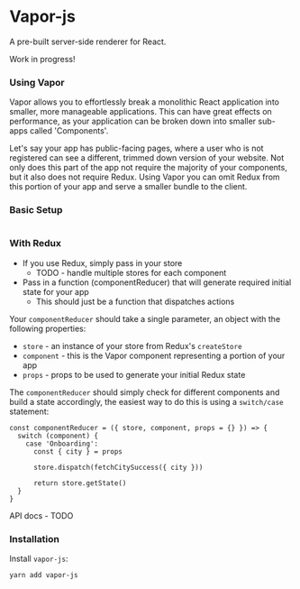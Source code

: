 # Vapor-js
A pre-built server-side renderer for React.

Work in progress!

### Using Vapor
Vapor allows you to effortlessly break a monolithic React application into smaller, more manageable applications. This can have great effects on performance, as your application can be broken down into smaller sub-apps called 'Components'.

Let's say your app has public-facing pages, where a user who is not registered can see a different, trimmed down version of your website. Not only does this part of the app not require the majority of your components, but it also does not require Redux. Using Vapor you can omit Redux from this portion of your app and serve a smaller bundle to the client.

### Basic Setup
```

```

### With Redux
* If you use Redux, simply pass in your store
    * TODO - handle multiple stores for each component
* Pass in a function (componentReducer) that will generate required initial state for your app
    * This should just be a function that dispatches actions

Your `componentReducer` should take a single parameter, an object with the following properties:
* `store` - an instance of your store from Redux's `createStore`
* `component` - this is the Vapor component representing a portion of your app
* `props` - props to be used to generate your initial Redux state

The `componentReducer` should simply check for different components and build a state accordingly, the easiest way to do this is using a `switch/case` statement:

```
const componentReducer = ({ store, component, props = {} }) => {
  switch (component) {
    case 'Onboarding':
      const { city } = props

      store.dispatch(fetchCitySuccess({ city }))

      return store.getState()
  }
}
```

API docs - TODO

### Installation
Install `vapor-js`:
```
yarn add vapor-js
```